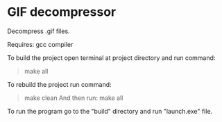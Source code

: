 # GIF decompressor
Decompress .gif files.

Requires: gcc compiler

To build the project open terminal at project directory and run command:
> make all

To rebuild the project run command:
> make clean
And then run:
> make all

To run the program go to the "build" directory and run "launch.exe" file.